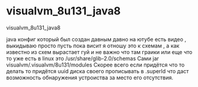# visualvm_8u131_java8
visualvm_8u131_java8

java конфиг который был создан давным давно на ютубе есть видео , выкидываю просто пусть пока висит я отношу это к схемам , а 
как известно из схем вырастает гуй и не важно что там граики или еще что то уже есть в linux это /usr/share/glib-2.0/schemas
Сами jar visualvm/.visualvm/8u131/modules
Скорее всего если придётся что то делать то придётся uuid диска своего прописывать в .superId что даст возможность обнаружения устроиства за место его отсутствия.
